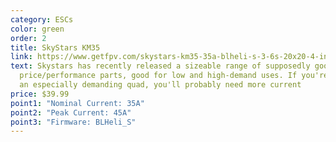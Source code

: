 ```yaml
---
category: ESCs
color: green
order: 2
title: SkyStars KM35
link: https://www.getfpv.com/skystars-km35-35a-blheli-s-3-6s-20x20-4-in-1-esc.html
text: Skystars has recently released a sizeable range of supposedly good
  price/performance parts, good for low and high-demand uses. If you're building
  an especially demanding quad, you'll probably need more current
price: $39.99
point1: "Nominal Current: 35A"
point2: "Peak Current: 45A"
point3: "Firmware: BLHeli_S"
---
```

